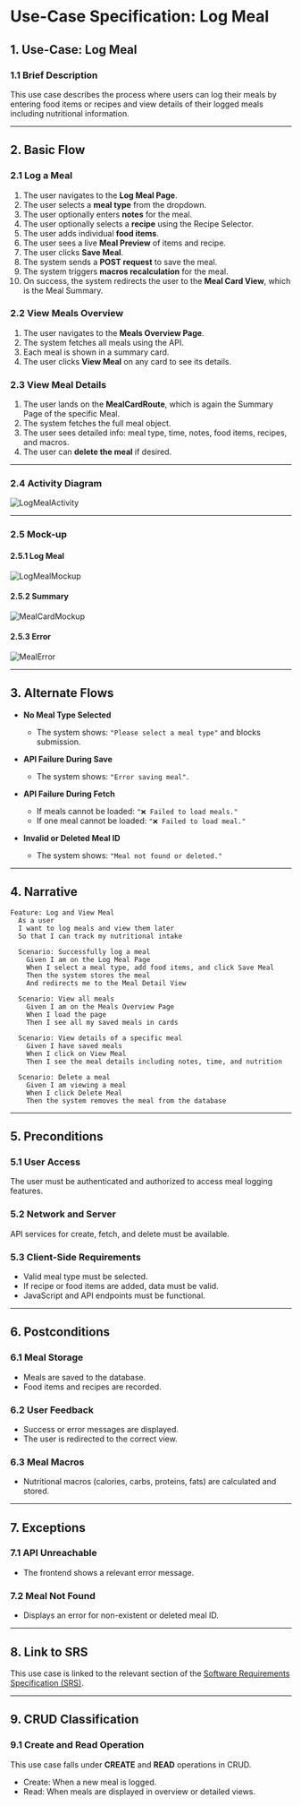 # Use-Case Specification: Log Meal

## 1. Use-Case: Log Meal

### 1.1 Brief Description

This use case describes the process where users can log their meals by entering food items or recipes and view details of their logged meals including nutritional information.

---

## 2. Basic Flow

### 2.1 Log a Meal

1. The user navigates to the **Log Meal Page**.
2. The user selects a **meal type** from the dropdown.
3. The user optionally enters **notes** for the meal.
4. The user optionally selects a **recipe** using the Recipe Selector.
5. The user adds individual **food items**.
6. The user sees a live **Meal Preview** of items and recipe.
7. The user clicks **Save Meal**.
8. The system sends a **POST request** to save the meal.
9. The system triggers **macros recalculation** for the meal.
10. On success, the system redirects the user to the **Meal Card View**, which is the Meal Summary.

### 2.2 View Meals Overview

1. The user navigates to the **Meals Overview Page**.
2. The system fetches all meals using the API.
3. Each meal is shown in a summary card.
4. The user clicks **View Meal** on any card to see its details.

### 2.3 View Meal Details

1. The user lands on the **MealCardRoute**, which is again the Summary Page of the specific Meal.
2. The system fetches the full meal object.
3. The user sees detailed info: meal type, time, notes, food items, recipes, and macros.
4. The user can **delete the meal** if desired.

---

### 2.4 Activity Diagram

![LogMealActivity](./Assets/Logmeal.drawio.png)

---

### 2.5 Mock-up

#### 2.5.1 Log Meal

![LogMealMockup](./Assets/LogMealMockup.png)

#### 2.5.2 Summary

![MealCardMockup](./Assets/MealSummaryMockup.png)

#### 2.5.3 Error

![MealError](./Assets/LogMealErrorMockup.png)

---

## 3. Alternate Flows

* **No Meal Type Selected**

  * The system shows: `"Please select a meal type"` and blocks submission.

* **API Failure During Save**

  * The system shows: `"Error saving meal"`.

* **API Failure During Fetch**

  * If meals cannot be loaded: `"❌ Failed to load meals."`
  * If one meal cannot be loaded: `"❌ Failed to load meal."`

* **Invalid or Deleted Meal ID**

  * The system shows: `"Meal not found or deleted."`

---

## 4. Narrative

```gherkin
Feature: Log and View Meal
  As a user
  I want to log meals and view them later
  So that I can track my nutritional intake

  Scenario: Successfully log a meal
    Given I am on the Log Meal Page
    When I select a meal type, add food items, and click Save Meal
    Then the system stores the meal
    And redirects me to the Meal Detail View

  Scenario: View all meals
    Given I am on the Meals Overview Page
    When I load the page
    Then I see all my saved meals in cards

  Scenario: View details of a specific meal
    Given I have saved meals
    When I click on View Meal
    Then I see the meal details including notes, time, and nutrition

  Scenario: Delete a meal
    Given I am viewing a meal
    When I click Delete Meal
    Then the system removes the meal from the database
```

---

## 5. Preconditions

### 5.1 User Access

The user must be authenticated and authorized to access meal logging features.

### 5.2 Network and Server

API services for create, fetch, and delete must be available.

### 5.3 Client-Side Requirements

* Valid meal type must be selected.
* If recipe or food items are added, data must be valid.
* JavaScript and API endpoints must be functional.

---

## 6. Postconditions

### 6.1 Meal Storage

* Meals are saved to the database.
* Food items and recipes are recorded.

### 6.2 User Feedback

* Success or error messages are displayed.
* The user is redirected to the correct view.

### 6.3 Meal Macros

* Nutritional macros (calories, carbs, proteins, fats) are calculated and stored.

---

## 7. Exceptions

### 7.1 API Unreachable

* The frontend shows a relevant error message.

### 7.2 Meal Not Found

* Displays an error for non-existent or deleted meal ID.

---

## 8. Link to SRS

This use case is linked to the relevant section of the [Software Requirements Specification (SRS)](SRS.md).

---

## 9. CRUD Classification

### 9.1 Create and Read Operation

This use case falls under **CREATE** and **READ** operations in CRUD.

* Create: When a new meal is logged.
* Read: When meals are displayed in overview or detailed views.
